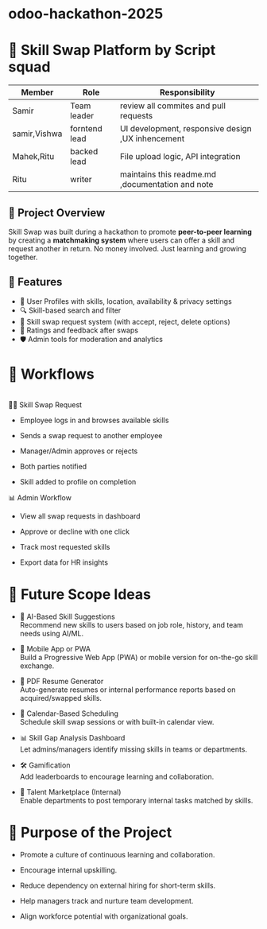 # odoo-hackathon-2025 
# 🔁 Skill Swap Platform by Script squad
 |    Member   | Role                 | Responsibility                                        |
 |  ---------- | -------------------- | ----------------------------------------------------- |
 |    Samir    | Team leader          | review all commites and pull requests                 |
 | samir,Vishwa| forntend lead        |UI development, responsive design ,UX inhencement      |
 | Mahek,Ritu  |backed lead           | File upload logic, API integration                    |
 |   Ritu      | writer               | maintains this readme.md ,documentation and note      |
## 🚀 Project Overview

Skill Swap was built during a hackathon to promote **peer-to-peer learning** by creating a **matchmaking system** where users can offer a skill and request another in return.
No money involved. Just learning and growing together.

## 🚀 Features

- 👤 User Profiles with skills, location, availability & privacy settings
- 🔍 Skill-based search and filter
- 🤝 Skill swap request system (with accept, reject, delete options)
- 📝 Ratings and feedback after swaps
- 🛡️ Admin tools for moderation and analytics

# 🔁 Workflows
<br> 🧑‍💼 Skill Swap Request
<br>
- Employee logs in and browses available skills

- Sends a swap request to another employee

- Manager/Admin approves or rejects

- Both parties notified

- Skill added to profile on completion

📊 Admin Workflow
<br> 
- View all swap requests in dashboard

- Approve or decline with one click

- Track most requested skills

- Export data for HR insights

# 🧠 Future Scope Ideas <br>
- 🤖 AI-Based Skill Suggestions<br>
Recommend new skills to users based on job role, history, and team needs using AI/ML.

- 📱 Mobile App or PWA <br>
Build a Progressive Web App (PWA) or mobile version for on-the-go skill exchange.

- 🧾 PDF Resume Generator <br>
Auto-generate resumes or internal performance reports based on acquired/swapped skills.

 
- 📅 Calendar-Based Scheduling <br>
Schedule skill swap sessions or with built-in calendar view.

- 📊 Skill Gap Analysis Dashboard <br>
Let admins/managers identify missing skills in teams or departments.

- 🛠 Gamification <br>
Add leaderboards to encourage learning and collaboration.

- 💼 Talent Marketplace (Internal) <br>
Enable departments to post temporary internal tasks matched by skills.

# 🎯 Purpose of the Project

- Promote a culture of continuous learning and collaboration.

- Encourage internal upskilling.

- Reduce dependency on external hiring for short-term skills.

- Help managers track and nurture team development.

- Align workforce potential with organizational goals.



